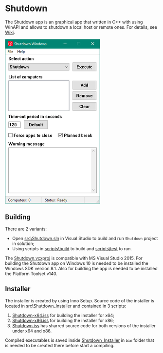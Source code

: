 # Shutdown
The Shutdown app is an graphical app that written in C++ with using WinAPI and allows to shutdown a local host or remote ones. For details, see [Wiki](https://github.com/DP458/Shutdown/wiki).

![Shutdow Screenshot](doc/Screenshots/ShutdownScreenshot.png)

## Building
There are 2 variants:
- Open [src\Shutdown.sln](./src/Shutdown.sln) in Visual Studio to build and run `Shutdown` project in solution;
- Using scripts in [scripts\build](./scripts/build/) to build and [scripts\test](./scripts/test/) to run.

The [Shutdown.vcxproj](./src/Shutdown/Shutdown.vcxproj) is compatible with MS Visual Studio 2015. For building the Shutdown app on Windows 10 is needed to be installed the Windows SDK version 8.1. Also for building the app is needed to be installed the Platform Toolset v140.

## Installer
The installer is created by using Inno Setup. Source code of the installer is located in [src\Shutdown_Installer](./src/Shutdown_Installer) and contained in 3 scripts:
1. [Shutdown-x64.iss](./src/Shutdown_Installer/Shutdown-x64.iss) for building the installer for x64;
2. [Shutdown-x86.iss](./src/Shutdown_Installer/Shutdown-x86.iss) for building the installer for x86;
3. [Shutdown.iss](./src/Shutdown_Installer/Shutdown.iss) has sharred source code for both versions of the installer under x64 and x86.

Compiled executables is saved inside [Shutdown_Installer](./src/Shutdown_Installer) in `bin` folder that is needed to be created there before start a compiling.
